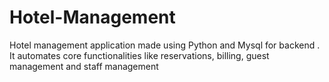 # Hotel-Management
Hotel management application made using Python and Mysql for backend . It automates core functionalities like reservations, billing, guest management and staff management 

